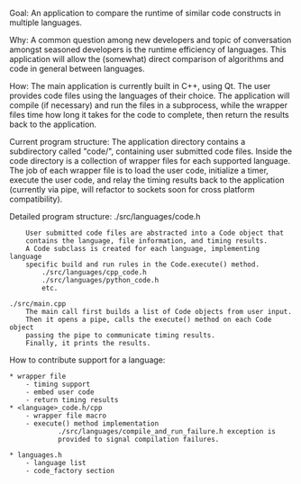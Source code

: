 Goal:
    An application to compare the runtime of similar code constructs in
    multiple languages.

Why:
    A common question among new developers and topic of conversation amongst 
    seasoned developers is the runtime efficiency of languages.
    This application will allow the (somewhat) direct comparison of algorithms
    and code in general between languages.

How:
    The main application is currently built in C++, using Qt.
    The user provides code files using the languages of their choice. The 
    application will compile (if necessary) and run the files in a subprocess, 
    while the wrapper files time how long it takes for the code to complete,
    then return the results back to the application.

Current program structure:
    The application directory contains a subdirectory called "code/",
    containing user submitted code files. Inside the code directory is a
    collection of wrapper files for each supported language. The job of each
    wrapper file is to load the user code, initialize a timer, execute the user
    code, and relay the timing results back to the application (currently via
    pipe, will refactor to sockets soon for cross platform compatibility).


Detailed program structure:
    ./src/languages/code.h 

        User submitted code files are abstracted into a Code object that
        contains the language, file information, and timing results.
        A Code subclass is created for each language, implementing language 
        specific build and run rules in the Code.execute() method.
            ./src/languages/cpp_code.h
            ./src/languages/python_code.h
            etc.
    
    ./src/main.cpp
        The main call first builds a list of Code objects from user input.
        Then it opens a pipe, calls the execute() method on each Code object
        passing the pipe to communicate timing results. 
        Finally, it prints the results.



How to contribute support for a language:

    * wrapper file
        - timing support
        - embed user code
        - return timing results
    * <language>_code.h/cpp
        - wrapper file macro
        - execute() method implementation
                ./src/languages/compile_and_run_failure.h exception is
                provided to signal compilation failures.
    
    * languages.h 
        - language list
        - code_factory section
    

